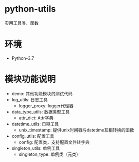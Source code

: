# python-utils

实用工具类、函数

# 环境

- Python-3.7

# 模块功能说明

- demo: 其他功能模块的测试代码
- log_utils: 日志工具
    - logger_proxy: logger代理器
- data_type_utils: 数据类型工具
    - attr_dict: Attr字典
- datetime_utils: 日期工具
    - unix_timestamp: 提供unix时间戳与datetime互相转换的函数
- config_utils: 配置工具
    - config: 配置类，支持配置文件转字典
- singleton_utils: 单例工具
    - singleton_type: 单例类（元类）